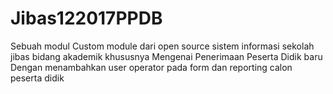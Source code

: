 # Jibas122017PPDB
Sebuah modul Custom module dari open source sistem informasi sekolah jibas bidang akademik khususnya Mengenai Penerimaan Peserta Didik baru Dengan menambahkan user operator pada form dan reporting calon peserta didik 
